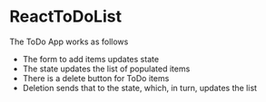 # ReactToDoList

The ToDo App works as follows
- The form to add items updates state
- The state updates the list of populated items 
- There is a delete button for ToDo items
- Deletion sends that to the state, which, in turn, updates the list